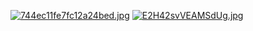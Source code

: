 [![744ec11fe7fc12a24bed.jpg](https://dl.dropboxusercontent.com/s/0drdj44jd5u9f56/744ec11fe7fc12a24bed.jpg?dl=0)](https://camo.githubusercontent.com/f4a8faee426adad07dccee82d6ffd446567042c607f5fdcfeb9745c424d013c0/68747470733a2f2f646c2e64726f70626f7875736572636f6e74656e742e636f6d2f732f306472646a34346a643575396635362f37343465633131666537666331326132346265642e6a70673f646c3d30)
[![E2H42svVEAMSdUg.jpg](https://pbs.twimg.com/media/E2H42svVEAMSdUg?format=jpg&name=4096x4096)](https://pbs.twimg.com/media/E2H42svVEAMSdUg?format=jpg&name=4096x4096)
